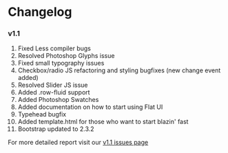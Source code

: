 Changelog
===================

### v1.1
1. Fixed Less compiler bugs
2. Resolved Photoshop Glyphs issue
3. Fixed small typography issues
4. Checkbox/radio JS refactoring and styling bugfixes (new change event added)
5. Resolved Slider JS issue
6. Added .row-fluid support
7. Added Photoshop Swatches
8. Added documentation on how to start using Flat UI
9. Typehead bugfix
10. Added template.html for those who want to start blazin' fast
11. Bootstrap updated to 2.3.2

For more detailed report visit our [v1.1 issues page](https://github.com/designmodo/Flat-UI-Pro-Support/issues?labels=v1.1&page=1&state=closed)
